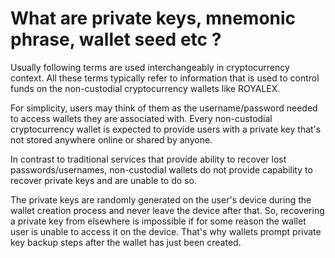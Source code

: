 # What are private keys, mnemonic phrase, wallet seed etc ?

Usually following terms are used interchangeably in cryptocurrency context. All these terms typically refer to information that is used to control funds on the non-custodial cryptocurrency wallets like ROYALEX.

For simplicity, users may think of them as the username/password needed to access wallets they are associated with. Every non-custodial cryptocurrency wallet is expected to provide users with a private key that's not stored anywhere online or shared by anyone.

In contrast to traditional services that provide ability to recover lost passwords/usernames, non-custodial wallets do not provide capability to recover private keys and are unable to do so.

The private keys are randomly generated on the user's device during the wallet creation process and never leave the device after that. So, recovering a private key from elsewhere is impossible if for some reason the wallet user is unable to access it on the device. That's why wallets prompt private key backup steps after the wallet has just been created.
